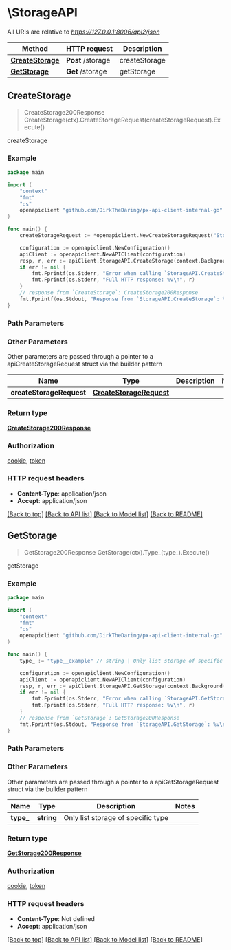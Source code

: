 # \StorageAPI

All URIs are relative to *https://127.0.0.1:8006/api2/json*

Method | HTTP request | Description
------------- | ------------- | -------------
[**CreateStorage**](StorageAPI.md#CreateStorage) | **Post** /storage | createStorage
[**GetStorage**](StorageAPI.md#GetStorage) | **Get** /storage | getStorage



## CreateStorage

> CreateStorage200Response CreateStorage(ctx).CreateStorageRequest(createStorageRequest).Execute()

createStorage



### Example

```go
package main

import (
    "context"
    "fmt"
    "os"
    openapiclient "github.com/DirkTheDaring/px-api-client-internal-go"
)

func main() {
    createStorageRequest := *openapiclient.NewCreateStorageRequest("Storage_example", "Type_example") // CreateStorageRequest |  (optional)

    configuration := openapiclient.NewConfiguration()
    apiClient := openapiclient.NewAPIClient(configuration)
    resp, r, err := apiClient.StorageAPI.CreateStorage(context.Background()).CreateStorageRequest(createStorageRequest).Execute()
    if err != nil {
        fmt.Fprintf(os.Stderr, "Error when calling `StorageAPI.CreateStorage``: %v\n", err)
        fmt.Fprintf(os.Stderr, "Full HTTP response: %v\n", r)
    }
    // response from `CreateStorage`: CreateStorage200Response
    fmt.Fprintf(os.Stdout, "Response from `StorageAPI.CreateStorage`: %v\n", resp)
}
```

### Path Parameters



### Other Parameters

Other parameters are passed through a pointer to a apiCreateStorageRequest struct via the builder pattern


Name | Type | Description  | Notes
------------- | ------------- | ------------- | -------------
 **createStorageRequest** | [**CreateStorageRequest**](CreateStorageRequest.md) |  | 

### Return type

[**CreateStorage200Response**](CreateStorage200Response.md)

### Authorization

[cookie](../README.md#cookie), [token](../README.md#token)

### HTTP request headers

- **Content-Type**: application/json
- **Accept**: application/json

[[Back to top]](#) [[Back to API list]](../README.md#documentation-for-api-endpoints)
[[Back to Model list]](../README.md#documentation-for-models)
[[Back to README]](../README.md)


## GetStorage

> GetStorage200Response GetStorage(ctx).Type_(type_).Execute()

getStorage



### Example

```go
package main

import (
    "context"
    "fmt"
    "os"
    openapiclient "github.com/DirkTheDaring/px-api-client-internal-go"
)

func main() {
    type_ := "type__example" // string | Only list storage of specific type (optional)

    configuration := openapiclient.NewConfiguration()
    apiClient := openapiclient.NewAPIClient(configuration)
    resp, r, err := apiClient.StorageAPI.GetStorage(context.Background()).Type_(type_).Execute()
    if err != nil {
        fmt.Fprintf(os.Stderr, "Error when calling `StorageAPI.GetStorage``: %v\n", err)
        fmt.Fprintf(os.Stderr, "Full HTTP response: %v\n", r)
    }
    // response from `GetStorage`: GetStorage200Response
    fmt.Fprintf(os.Stdout, "Response from `StorageAPI.GetStorage`: %v\n", resp)
}
```

### Path Parameters



### Other Parameters

Other parameters are passed through a pointer to a apiGetStorageRequest struct via the builder pattern


Name | Type | Description  | Notes
------------- | ------------- | ------------- | -------------
 **type_** | **string** | Only list storage of specific type | 

### Return type

[**GetStorage200Response**](GetStorage200Response.md)

### Authorization

[cookie](../README.md#cookie), [token](../README.md#token)

### HTTP request headers

- **Content-Type**: Not defined
- **Accept**: application/json

[[Back to top]](#) [[Back to API list]](../README.md#documentation-for-api-endpoints)
[[Back to Model list]](../README.md#documentation-for-models)
[[Back to README]](../README.md)

